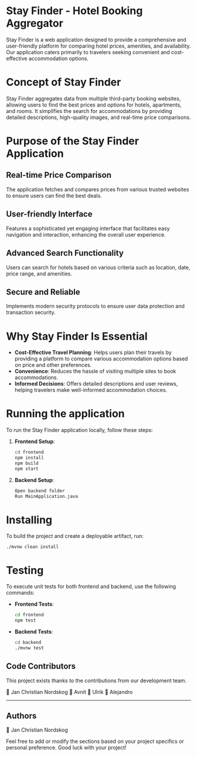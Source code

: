 # Stay Finder - Hotel Booking Aggregator
Stay Finder is a web application designed to provide a comprehensive and user-friendly platform for comparing hotel prices, amenities, and availability. Our application caters primarily to travelers seeking convenient and cost-effective accommodation options.

# Concept of Stay Finder
Stay Finder aggregates data from multiple third-party booking websites, allowing users to find the best prices and options for hotels, apartments, and rooms. It simplifies the search for accommodations by providing detailed descriptions, high-quality images, and real-time price comparisons.

# Purpose of the Stay Finder Application

## Real-time Price Comparison
The application fetches and compares prices from various trusted websites to ensure users can find the best deals.

## User-friendly Interface
Features a sophisticated yet engaging interface that facilitates easy navigation and interaction, enhancing the overall user experience.

## Advanced Search Functionality
Users can search for hotels based on various criteria such as location, date, price range, and amenities.

## Secure and Reliable
Implements modern security protocols to ensure user data protection and transaction security.

# Why Stay Finder Is Essential

- **Cost-Effective Travel Planning**: Helps users plan their travels by providing a platform to compare various accommodation options based on price and other preferences.
- **Convenience**: Reduces the hassle of visiting multiple sites to book accommodations.
- **Informed Decisions**: Offers detailed descriptions and user reviews, helping travelers make well-informed accommodation choices.

# Running the application

To run the Stay Finder application locally, follow these steps:

1. **Frontend Setup**:
    ```bash
    cd frontend
    npm install
    npm build
    npm start
    ```

2. **Backend Setup**:
    ```bash
    Open backend folder
    Run MainApplication.java
    ```

# Installing
To build the project and create a deployable artifact, run:

    ./mvnw clean install

# Testing
To execute unit tests for both frontend and backend, use the following commands:

- **Frontend Tests**:
    ```bash
    cd frontend
    npm test
    ```

- **Backend Tests**:
    ```bash
    cd backend
    ./mvnw test
    ```

## Code Contributors
This project exists thanks to the contributions from our development team.

👤 Jan Christian Nordskog
👤 Avnit
👤 Ulrik
👤 Alejandro

---
## Authors

👤 Jan Christian Nordskog


Feel free to add or modify the sections based on your project specifics or personal preference. Good luck with your project!

